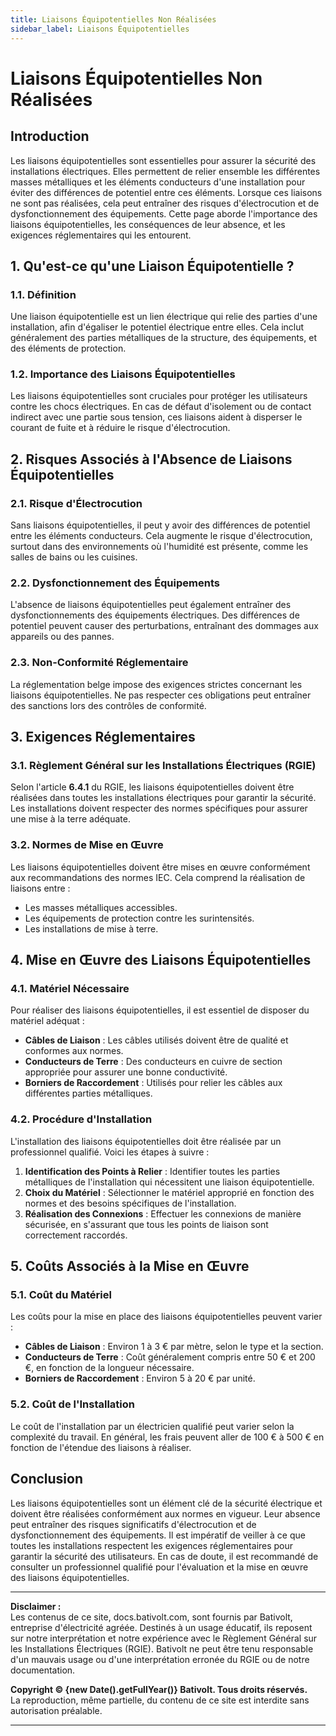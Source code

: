 ```yaml
---
title: Liaisons Équipotentielles Non Réalisées
sidebar_label: Liaisons Équipotentielles
---
```


# Liaisons Équipotentielles Non Réalisées

## Introduction

Les liaisons équipotentielles sont essentielles pour assurer la sécurité des installations électriques. Elles permettent de relier ensemble les différentes masses métalliques et les éléments conducteurs d'une installation pour éviter des différences de potentiel entre ces éléments. Lorsque ces liaisons ne sont pas réalisées, cela peut entraîner des risques d'électrocution et de dysfonctionnement des équipements. Cette page aborde l'importance des liaisons équipotentielles, les conséquences de leur absence, et les exigences réglementaires qui les entourent.

## 1. Qu'est-ce qu'une Liaison Équipotentielle ?

### 1.1. Définition

Une liaison équipotentielle est un lien électrique qui relie des parties d'une installation, afin d'égaliser le potentiel électrique entre elles. Cela inclut généralement des parties métalliques de la structure, des équipements, et des éléments de protection.

### 1.2. Importance des Liaisons Équipotentielles

Les liaisons équipotentielles sont cruciales pour protéger les utilisateurs contre les chocs électriques. En cas de défaut d'isolement ou de contact indirect avec une partie sous tension, ces liaisons aident à disperser le courant de fuite et à réduire le risque d'électrocution.

## 2. Risques Associés à l'Absence de Liaisons Équipotentielles

### 2.1. Risque d'Électrocution

Sans liaisons équipotentielles, il peut y avoir des différences de potentiel entre les éléments conducteurs. Cela augmente le risque d'électrocution, surtout dans des environnements où l'humidité est présente, comme les salles de bains ou les cuisines.

### 2.2. Dysfonctionnement des Équipements

L'absence de liaisons équipotentielles peut également entraîner des dysfonctionnements des équipements électriques. Des différences de potentiel peuvent causer des perturbations, entraînant des dommages aux appareils ou des pannes.

### 2.3. Non-Conformité Réglementaire

La réglementation belge impose des exigences strictes concernant les liaisons équipotentielles. Ne pas respecter ces obligations peut entraîner des sanctions lors des contrôles de conformité.

## 3. Exigences Réglementaires

### 3.1. Règlement Général sur les Installations Électriques (RGIE)

Selon l'article **6.4.1** du RGIE, les liaisons équipotentielles doivent être réalisées dans toutes les installations électriques pour garantir la sécurité. Les installations doivent respecter des normes spécifiques pour assurer une mise à la terre adéquate.

### 3.2. Normes de Mise en Œuvre

Les liaisons équipotentielles doivent être mises en œuvre conformément aux recommandations des normes IEC. Cela comprend la réalisation de liaisons entre :
- Les masses métalliques accessibles.
- Les équipements de protection contre les surintensités.
- Les installations de mise à terre.

## 4. Mise en Œuvre des Liaisons Équipotentielles

### 4.1. Matériel Nécessaire

Pour réaliser des liaisons équipotentielles, il est essentiel de disposer du matériel adéquat :
- **Câbles de Liaison** : Les câbles utilisés doivent être de qualité et conformes aux normes.
- **Conducteurs de Terre** : Des conducteurs en cuivre de section appropriée pour assurer une bonne conductivité.
- **Borniers de Raccordement** : Utilisés pour relier les câbles aux différentes parties métalliques.

### 4.2. Procédure d'Installation

L'installation des liaisons équipotentielles doit être réalisée par un professionnel qualifié. Voici les étapes à suivre :
1. **Identification des Points à Relier** : Identifier toutes les parties métalliques de l'installation qui nécessitent une liaison équipotentielle.
2. **Choix du Matériel** : Sélectionner le matériel approprié en fonction des normes et des besoins spécifiques de l'installation.
3. **Réalisation des Connexions** : Effectuer les connexions de manière sécurisée, en s'assurant que tous les points de liaison sont correctement raccordés.

## 5. Coûts Associés à la Mise en Œuvre

### 5.1. Coût du Matériel

Les coûts pour la mise en place des liaisons équipotentielles peuvent varier :
- **Câbles de Liaison** : Environ 1 à 3 € par mètre, selon le type et la section.
- **Conducteurs de Terre** : Coût généralement compris entre 50 € et 200 €, en fonction de la longueur nécessaire.
- **Borniers de Raccordement** : Environ 5 à 20 € par unité.

### 5.2. Coût de l'Installation

Le coût de l'installation par un électricien qualifié peut varier selon la complexité du travail. En général, les frais peuvent aller de 100 € à 500 € en fonction de l'étendue des liaisons à réaliser.

## Conclusion

Les liaisons équipotentielles sont un élément clé de la sécurité électrique et doivent être réalisées conformément aux normes en vigueur. Leur absence peut entraîner des risques significatifs d'électrocution et de dysfonctionnement des équipements. Il est impératif de veiller à ce que toutes les installations respectent les exigences réglementaires pour garantir la sécurité des utilisateurs. En cas de doute, il est recommandé de consulter un professionnel qualifié pour l'évaluation et la mise en œuvre des liaisons équipotentielles.

---

**Disclaimer :**  
Les contenus de ce site, docs.bativolt.com, sont fournis par Bativolt, entreprise d'électricité agréée. Destinés à un usage éducatif, ils reposent sur notre interprétation et notre expérience avec le Règlement Général sur les Installations Électriques (RGIE). Bativolt ne peut être tenu responsable d'un mauvais usage ou d'une interprétation erronée du RGIE ou de notre documentation.

**Copyright © {new Date().getFullYear()} Bativolt. Tous droits réservés.**  
La reproduction, même partielle, du contenu de ce site est interdite sans autorisation préalable.

---
